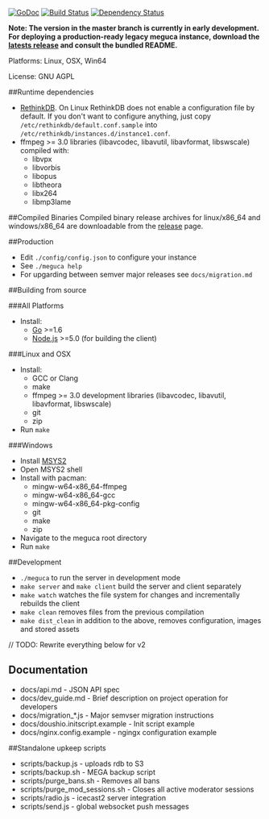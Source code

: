 [![GoDoc](https://godoc.org/github.com/bakape/meguca?status.svg)](https://godoc.org/github.com/bakape/meguca) [![Build Status](https://travis-ci.org/bakape/meguca.svg)](https://travis-ci.org/bakape/meguca) [![Dependency Status](https://david-dm.org/bakape/meguca.svg)](https://david-dm.org/bakape/meguca)

__Note: The version in the master branch is currently in early development.
For deploying a production-ready legacy meguca instance, download the [latests
release](https://github.com/bakape/meguca/releases/latest) and consult the
bundled README.__

Platforms: Linux, OSX, Win64

License: GNU AGPL

##Runtime dependencies
* [RethinkDB](https://rethinkdb.com/docs/install/).
On Linux RethinkDB does not enable a configuration file by default. If you don't
want to configure anything, just copy `/etc/rethinkdb/default.conf.sample` into
`/etc/rethinkdb/instances.d/instance1.conf`.
* ffmpeg >= 3.0 libraries (libavcodec, libavutil, libavformat, libswscale)
compiled with:
	* libvpx
	* libvorbis
	* libopus
	* libtheora
	* libx264
	* libmp3lame

##Compiled Binaries
Compiled binary release archives for linux/x86_64 and windows/x86_64 are downloadable
from the [release](https://github.com/bakape/meguca/releases) page.

##Production
* Edit `./config/config.json` to configure your instance
* See `./meguca help`
* For upgarding between semver major releases see `docs/migration.md`

##Building from source

###All Platforms
* Install:
	* [Go](https://golang.org/doc/install) >=1.6
	* [Node.js](https://nodejs.org) >=5.0 (for building the client)

###Linux and OSX
* Install:
    * GCC or Clang
    * make
    * ffmpeg >= 3.0 development libraries (libavcodec, libavutil,
    libavformat, libswscale)
    * git
    * zip
* Run `make`

###Windows
* Install [MSYS2](https://sourceforge.net/projects/msys2/)
* Open MSYS2 shell
* Install with pacman:
    * mingw-w64-x86_64-ffmpeg
    * mingw-w64-x86_64-gcc
    * mingw-w64-x86_64-pkg-config
    * git
    * make
    * zip
* Navigate to the meguca root directory
* Run `make`

##Development
* `./meguca` to run the server in development mode
* `make server` and `make client` build the server and client separately
* `make watch` watches the file system for changes and incrementally rebuilds
the client
* `make clean` removes files from the previous compilation
* `make dist_clean` in addition to the above, removes configuration, images and
stored assets

// TODO: Rewrite everything below for v2

## Documentation
* docs/api.md - JSON API spec
* docs/dev_guide.md - Brief description on project operation for developers
* docs/migration_*.js - Major semvser migration instructions
* docs/doushio.initscript.example - Init script example
* docs/nginx.config.example - ngingx configuration example

##Standalone upkeep scripts
* scripts/backup.js - uploads rdb to S3
* scripts/backup.sh - MEGA backup script
* scripts/purge_bans.sh - Removes all bans
* scripts/purge_mod_sessions.sh - Closes all active moderator sessions
* scripts/radio.js - icecast2 server integration
* scripts/send.js - global websocket push messages
